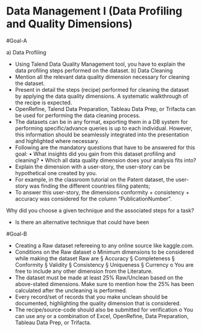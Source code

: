 # Data Management I (Data Profiling and Quality Dimensions) 

#Goal-A

a) Data Profiling
  - Using Talend Data Quality Management tool, you have to explain the data profiling steps
  performed on the dataset.
b) Data Cleaning
  - Mention all the relevant data quality dimension necessary for cleaning the dataset.
  - Present in detail the steps (recipe) performed for cleaning the dataset by applying the
  data quality dimensions. A systematic walkthrough of the recipe is expected.
  - OpenRefine, Talend Data Preparation, Tableau Data Prep, or Trifacta can be used for
  performing the data cleaning process.
  - The datasets can be in any format, exporting them in a DB system for performing
  specific/advance queries is up to each individual. However, this information should be
  seamlessly integrated into the presentation and highlighted where necessary.
  - Following are the mandatory questions that have to be answered for this goal:
  • What insights did you gain from this dataset profiling and cleaning?
  • Which all data quality dimension does your analysis fits into?
  - Explain the dimension with a user-story, the user-story can be hypothetical one
  created by you.
  - For example, in the classroom tutorial on the Patent dataset, the user-story was
  finding the different countries filing patents;
  - To answer this user-story, the dimensions conformity + consistency + accuracy
  was considered for the column “PublicationNumber”.
  
 Why did you choose a given technique and the associated steps for a task?
  - Is there an alternative technique that could have been
  
  
  #Goal-B
  - Creating a Raw dataset refereeing to any online source like kaggle.com.
  - Conditions on the Raw dataset
  o Minimum dimensions to be considered while making the dataset Raw are
  § Accuracy
  § Completeness
  § Conformity
  § Validity
  § Consistency
  § Uniqueness
  § Currency
  o You are free to include any other dimension from the Literature.
  - The dataset must be made at least 25% Raw/Unclean based on the above-stated
  dimensions. Make sure to mention how the 25% has been calculated after the
  uncleaning is performed.
  - Every record/set of records that you make unclean should be documented, highlighting
  the quality dimension that is considered.
  - The recipe/source-code should also be submitted for verification
  o You can use any or a combination of Excel, OpenRefine, Data Preparation,
  Tableau Data Prep, or Trifacta.  
